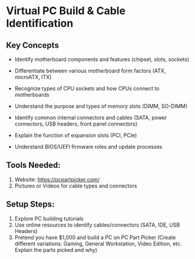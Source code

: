 # Virtual PC Build & Cable Identification

## Key Concepts
* Identify motherboard components and features (chipset, slots, sockets)
* Differentiate between various motherboard form factors (ATX, microATX, ITX)

* Recognize types of CPU sockets and how CPUs connect to motherboards
* Understand the purpose and types of memory slots (DIMM, SO-DIMM)
* Identify common internal connectors and cables (SATA, power connectors, USB headers, front panel connectors)
* Explain the function of expansion slots (PCI, PCIe)
* Understand BIOS/UEFI firmware roles and update processes

## Tools Needed:
1. Website: https://pcpartpicker.com/
2. Pictures or Videos for cable types and connectors

## Setup Steps:
1. Explore PC building tutorials
2. Use online resources to identify cables/connectors (SATA, IDE, USB Headers)
3. Pretend you have $1,000 and build a PC on PC Part Picker (Create different variations: Gaming, General Workstation, Video Edition, etc. Explain the parts picked and why)
